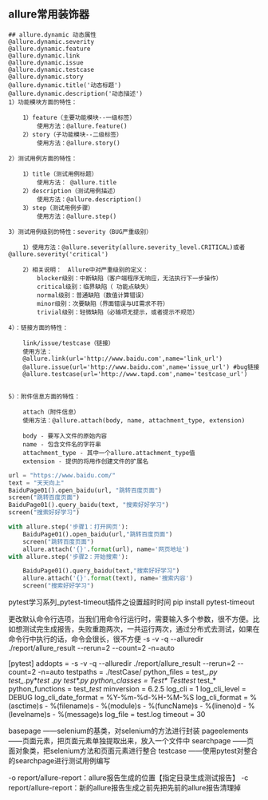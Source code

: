 ## allure常用装饰器

    ## allure.dynamic 动态属性
    @allure.dynamic.severity
    @allure.dynamic.feature
    @allure.dynamic.link
    @allure.dynamic.issue
    @allure.dynamic.testcase
    @allure.dynamic.story
    @allure.dynamic.title('动态标题')
    @allure.dynamic.description('动态描述')
    1）功能模块方面的特性：
    
        1）feature（主要功能模块--一级标签）
            使用方法：@allure.feature()
        2）story（子功能模块--二级标签）
            使用方法：@allure.story()
    
    2）测试用例方面的特性：
        
        1）title（测试用例标题）
            使用方法： @allure.title
        2）description（测试用例描述）
            使用方法：@allure.description()
        3）step（测试用例步骤）
            使用方法：@allure.step()
    
    3）测试用例级别的特性：severity（BUG严重级别）
     
        1）使用方法：@allure.severity(allure.severity_level.CRITICAL)或者 @allure.severity('critical')
    
        2）相关说明：　Allure中对严重级别的定义：
            blocker级别：中断缺陷（客户端程序无响应，无法执行下一步操作）
            critical级别：临界缺陷（ 功能点缺失）
            normal级别：普通缺陷（数值计算错误）
            minor级别：次要缺陷（界面错误与UI需求不符）
            trivial级别：轻微缺陷（必输项无提示，或者提示不规范）
    
    4）：链接方面的特性： 
        
        link/issue/testcase（链接）
        使用方法：
        @allure.link(url='http://www.baidu.com',name='link_url')
        @allure.issue(url='http://www.baidu.com',name='issue_url') #bug链接
        @allure.testcase(url='http://www.tapd.com',name='testcase_url')
    
    
    5）：附件信息方面的特性： 
    
        attach（附件信息）
        使用方法：@allure.attach(body, name, attachment_type, extension)
        
        body - 要写入文件的原始内容
        name - 包含文件名的字符串
        attachment_type - 其中一个allure.attachment_type值
        extension - 提供的将用作创建文件的扩展名

```python
url = "https://www.baidu.com/"
text = "天天向上"
BaiduPage01().open_baidu(url, "跳转百度页面")
screen("跳转百度页面")
BaiduPage01().query_baidu(text, "搜索好好学习")
screen("搜索好好学习")

with allure.step('步骤1：打开网页'):
    BaiduPage01().open_baidu(url,"跳转百度页面")
    screen("跳转百度页面")
    allure.attach('{}'.format(url), name='网页地址')
with allure.step('步骤2：开始搜索'):

    BaiduPage01().query_baidu(text,"搜索好好学习")
    allure.attach('{}'.format(text), name='搜索内容')
    screen("搜索好好学习")
```

pytest学习系列_pytest-timeout插件之设置超时时间
pip install pytest-timeout

更改默认命令行选项，当我们用命令行运行时，需要输入多个参数，很不方便。比如想测试完生成报告，失败重跑两次，一共运行两次，通过分布式去测试，如果在命令行中执行的话，命令会很长，很不方便
-s -v -q --alluredir ./report/allure_result --rerun=2 --count=2  -n=auto

[pytest]
addopts = -s -v -q --alluredir ./report/allure_result --rerun=2 --count=2  -n=auto
testpaths = ./testCase/
python_files = test_*.py   test_*.py*_test .py  test*.py
python_classes = Test*   Test_*test*  test_*
python_functions = test_*test*
minversion = 6.2.5
log_cli = 1
log_cli_level = DEBUG
log_cli_date_format = %Y-%m-%d-%H-%M-%S
log_cli_format = %(asctime)s - %(filename)s - %(module)s - %(funcName)s - %(lineno)d - %(levelname)s - %(message)s
log_file = test.log
timeout = 30

basepage ——selenium的基类，对selenium的方法进行封装
pageelements——页面元素，把页面元素单独提取出来，放入一个文件中
searchpage ——页面对象类，把selenium方法和页面元素进行整合
testcase ——使用pytest对整合的searchpage进行测试用例编写

-o report/allure-report：allure报告生成的位置【指定目录生成测试报告】
-c report/allure-report：新的allure报告生成之前先把先前的allure报告清理掉
